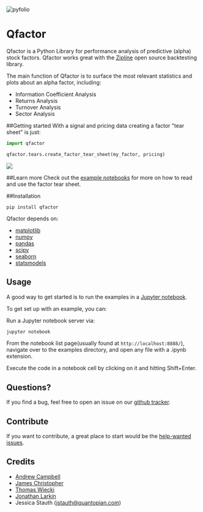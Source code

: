 ![pyfolio](https://media.quantopian.com/logos/open_source/pyfolio-logo-03.png "pyfolio")

# Qfactor
Qfactor is a Python Library for performance analysis of predictive (alpha) stock factors. Qfactor works great with the [Zipline](http://zipline.io/) open source backtesting library.

The main function of Qfactor is to surface the most relevant statistics and plots about an alpha factor, including:

- Information Coefficient Analysis
- Returns Analysis
- Turnover Analysis
- Sector Analysis

##Getting started
With a signal and pricing data creating a factor "tear sheet" is just:
```python
import qfactor

qfactor.tears.create_factor_tear_sheet(my_factor, pricing)
```
![](https://c1.staticflickr.com/3/2389/2073509907_345ad52bc1.jpg)

##Learn more
Check out the [example notebooks]() for more on how to read and use the factor tear sheet.

##Installation
```
pip install qfactor
```
Qfactor depends on:

- [matplotlib](https://github.com/matplotlib/matplotlib)
- [numpy](https://github.com/numpy/numpy)
- [pandas](https://github.com/pydata/pandas)
- [scipy](https://github.com/scipy/scipy)
- [seaborn](https://github.com/mwaskom/seaborn)
- [statsmodels](https://github.com/statsmodels/statsmodels)

## Usage

A good way to get started is to run the examples in a [Jupyter notebook](http://jupyter.org/).

To get set up with an example, you can:

Run a Jupyter notebook server via:

```bash
jupyter notebook
```

From the notebook list page(usually found at `http://localhost:8888/`), navigate over to the examples directory, and open any file with a .ipynb extension.

Execute the code in a notebook cell by clicking on it and hitting Shift+Enter.

## Questions?

If you find a bug, feel free to open an issue on our [github tracker](https://github.com/quantopian/qfactor/issues).

## Contribute

If you want to contribute, a great place to start would be the [help-wanted issues](https://github.com/quantopian/qfactor/issues?q=is%3Aopen+is%3Aissue+label%3A%22help+wanted%22).

## Credits

* [Andrew Campbell](https://github.com/a-campbell)
* [James Christopher](https://github.com/jameschristopher)
* [Thomas Wiecki](https://github.com/twiecki)
* [Jonathan Larkin](https://github.com/marketneutral)
* Jessica Stauth (jstauth@quantopian.com)

